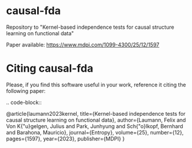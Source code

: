 # causal-fda

Repository to "Kernel-based independence tests for causal structure learning on functional data"

Paper available: https://www.mdpi.com/1099-4300/25/12/1597

Citing causal-fda
===========

Please, if you find this software useful in your work, reference it citing the following paper:

.. code-block::

  @article{laumann2023kernel,
    title={Kernel-based independence tests for causal structure learning on functional data},
    author={Laumann, Felix and Von K{\"u}gelgen, Julius and Park, Junhyung and Sch{\"o}lkopf, Bernhard and Barahona, Mauricio},
    journal={Entropy},
    volume={25},
    number={12},
    pages={1597},
    year={2023},
    publisher={MDPI}
  }


